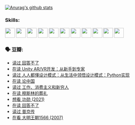 
[![Anurag's github stats](https://github-readme-stats.vercel.app/api?username=w940853815)](https://github.com/anuraghazra/github-readme-stats)

### Skills:

<code><img height="32" src="https://cdn.jsdelivr.net/npm/simple-icons@v5/icons/python.svg"></code>
<code><img height="32" src="https://cdn.jsdelivr.net/npm/simple-icons@v5/icons/javascript.svg"></code>
<code><img height="32" src="https://cdn.jsdelivr.net/npm/simple-icons@v5/icons/django.svg"></code>
<code><img height="32" src="https://cdn.jsdelivr.net/npm/simple-icons@v5/icons/flask.svg"></code>
<code><img height="32" src="https://cdn.jsdelivr.net/npm/simple-icons@v5/icons/vuetify.svg"></code>
<code><img height="32" src="https://cdn.jsdelivr.net/npm/simple-icons@v5/icons/git.svg"></code>
<code><img height="32" src="https://cdn.jsdelivr.net/npm/simple-icons@v5/icons/docker.svg"></code>
<code><img height="32" src="https://cdn.jsdelivr.net/npm/simple-icons@v5/icons/postgresql.svg"></code>
<code><img height="32" src="https://cdn.jsdelivr.net/npm/simple-icons@v5/icons/elasticsearch.svg"></code>
<code><img height="32" src="https://cdn.jsdelivr.net/npm/simple-icons@v5/icons/macos.svg"></code>
<code><img height="32" src="https://cdn.jsdelivr.net/npm/simple-icons@v5/icons/linux.svg"></code>

### 🗣 豆瓣:

<!-- DOUBAN-ACTIVITIES:START -->
- [读过 回答不了](https://www.douban.com/people/136069238/status/3812155932/?_i=48419318)
- [在读 Unity AR/VR开发：从新手到专家](https://www.douban.com/people/136069238/status/3810864648/?_i=48419318)
- [读过 人人都懂设计模式：从生活中领悟设计模式：Python实现](https://www.douban.com/people/136069238/status/3806334005/?_i=48419318)
- [在读 论中国](https://www.douban.com/people/136069238/status/3805671678/?_i=48419318)
- [读过 工作、消费主义和新穷人](https://www.douban.com/people/136069238/status/3803834644/?_i=48419318)
- [在读 穆斯林的葬礼](https://www.douban.com/people/136069238/status/3802824932/?_i=48419319)
- [想看 功勋‎ (2021)](https://www.douban.com/people/136069238/status/3802127044/?_i=48419319)
- [在读 回答不了](https://www.douban.com/people/136069238/status/3802078489/?_i=48419319)
- [读过 普京传](https://www.douban.com/people/136069238/status/3802076688/?_i=48419319)
- [在看 大明王朝1566‎ (2007)](https://www.douban.com/people/136069238/status/3800275133/?_i=48419319)
<!-- DOUBAN-ACTIVITIES:END -->
<!--
**w940853815/w940853815** is a ✨ _special_ ✨ repository because its `README.md` (this file) appears on your GitHub profile.

Here are some ideas to get you started:

- 🔭 I’m currently working on ...
- 🌱 I’m currently learning ...
- 👯 I’m looking to collaborate on ...
- 🤔 I’m looking for help with ...
- 💬 Ask me about ...
- 📫 How to reach me: ...
- 😄 Pronouns: ...
- ⚡ Fun fact: ...
-->
